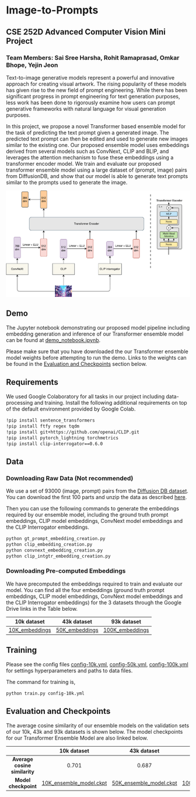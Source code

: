 # Image-to-Prompts

## CSE 252D Advanced Computer Vision Mini Project
### Team Members: Sai Sree Harsha, Rohit Ramaprasad, Omkar Bhope, Yejin Jeon

Text-to-image generative models represent a powerful and innovative approach for creating visual artwork. The rising popularity of these models has given rise to the new field of prompt engineering. While there has been significant progress in prompt engineering for text generation purposes, less work has been done to rigorously examine how users can prompt generative frameworks with natural language for visual generation purposes. 

In this project, we propose a novel Transformer based ensemble model for the task of predicting the text prompt given a generated image. The predicted text prompt can then be edited and used to generate new images similar to the existing one. Our proposed ensemble model uses embeddings derived from several models such as ConvNext, CLIP and BLIP, and leverages the attention mechanism to fuse these embeddings using a transformer encoder model. We train and evaluate our proposed transformer ensemble model using a large dataset of (prompt, image) pairs from DiffusionDB, and show that our model is able to generate text prompts similar to the prompts used to generate the image.

![alt text](./acv_ensemble.png)

## Demo
The Jupyter notebook demonstrating our proposed model pipeline including embedding generation and inference of our Transformer ensemble model can be found at [demo_notebook.ipynb](https://github.com/Gateway2745/Image-to-Prompts/blob/main/demo_notebook.ipynb).

Please make sure that you have downloaded the our Transformer ensemble model weights before attempting to run the demo. Links to the weights can be found in the [Evaluation and Checkpoints](#evaluation-and-checkpoints) section below.

## Requirements
We used Google Colaboratory for all tasks in our project including data-processing and training. Install the following additional requirements on top of the default environment provided by Google Colab.

```
!pip install sentence_transformers
!pip install ftfy regex tqdm
!pip install git+https://github.com/openai/CLIP.git
!pip install pytorch_lightning torchmetrics
!pip install clip-interrogator==0.6.0
```

## Data

### Downloading Raw Data (Not recommended)
We use a set of 93000 (image, prompt) pairs from the [Diffusion DB dataset](https://huggingface.co/datasets/poloclub/diffusiondb). You can download the first 100 parts and unzip the data as described [here](https://huggingface.co/datasets/poloclub/diffusiondb#downloading-a-range-of-files).

Then you can use the following commands to generate the embeddings required by our ensemble model, including the ground truth prompt embeddings, CLIP model embeddings, ConvNext model embeddings and the CLIP Interrogator embeddings.
```
python gt_prompt_embedding_creation.py
python clip_embedding_creation.py
python convnext_embedding_creation.py
python clip_intgtr_embedding_creation.py
```
### Downloading Pre-computed Embeddings
We have precomputed the embeddings required to train and evaluate our model. You can find all the four embeddings (ground truth prompt embeddings, CLIP model embeddings, ConvNext model embeddings and the CLIP Interrogator embeddings) for the 3 datasets through the Google Drive links in the Table below.

|10k dataset|43k dataset|93k dataset|
|:---:|:---:|:---:|
|[10K_embeddings](https://drive.google.com/drive/folders/10sjzdXXAhJ3vjF1fh5j9c4lleInqmTkK?usp=share_link)|[50K_embeddings](https://drive.google.com/drive/folders/11B6GNBh2Bz7Duo3R2Pr0KVLcCkJFl16o?usp=share_link)| [100K_embeddings](https://drive.google.com/drive/folders/1sgTM3q27sFcXRzfY259NMaJaIvo-kIGu?usp=share_link)|

## Training
Please see the config files [config-10k.yml](https://github.com/Gateway2745/Image-to-Prompts/blob/main/config-10k.yml), [config-50k.yml](https://github.com/Gateway2745/Image-to-Prompts/blob/main/config-50k.yml), [config-100k.yml](https://github.com/Gateway2745/Image-to-Prompts/blob/main/config-100k.yml) for settings hyperparameters and paths to data files.

The command for training is,
```
python train.py config-10k.yml
```

## Evaluation and Checkpoints

The average cosine similarity of our ensemble models on the validation sets of our 10k, 43k and 93k datasets is shown below. The model checkpoints for our Transformer Ensemble Model are also linked below.

||10k dataset|43k dataset|93k dataset|
|:---:|:---:|:---:|:---:|
|**Average cosine similarity**|0.701|0.687|0.690|
|**Model checkpoint**|[10K_ensemble_model.ckpt](https://drive.google.com/drive/folders/1G3VrRSK2m7A83wDO0-1IAo7MncBS4LCu?usp=share_link)|[50K_ensemble_model.ckpt](https://drive.google.com/drive/folders/1oYYmsKDwcQTBA2vPSWSK0PxF2BLzW4QR?usp=share_link)| [100K_ensemble_model.ckpt](https://drive.google.com/drive/folders/1ejRSvfzwosZ4Q3uX8_45CGHAqDK6nJ4Y?usp=share_link)|
